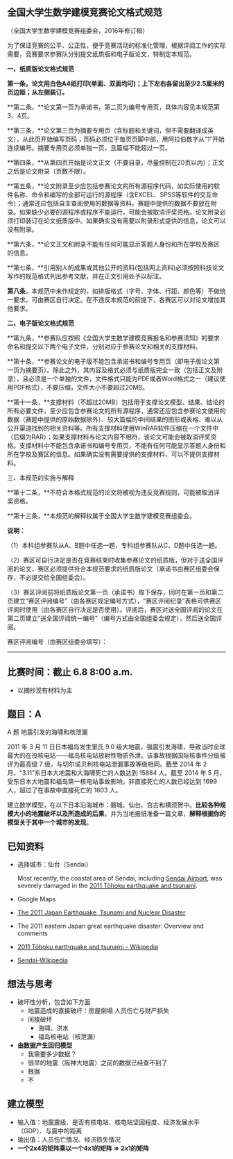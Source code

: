 ## 全国大学生数学建模竞赛论文格式规范

（全国大学生数学建模竞赛组委会，2016年修订稿） 

为了保证竞赛的公平、公正性，便于竞赛活动的标准化管理，根据评阅工作的实际需要，竞赛要求参赛队分别提交纸质版和电子版论文，特制定本规范。

**一、纸质版论文格式规范**

**第一条，**论文用白色A4纸打印(单面、双面均可)；上下左右各留出至少2.5厘米的页边距；从左侧装订**。**

**第二条，**论文第一页为承诺书，第二页为编号专用页，具体内容见本规范第3、4页。

**第三条，**论文第三页为摘要专用页（含标题和关键词，但不需要翻译成英文），从此页开始编写页码；页码必须位于每页页脚中部，用阿拉伯数字从“1”开始连续编号。摘要专用页必须单独一页，且篇幅不能超过一页。

**第四条，**从第四页开始是论文正文（不要目录，尽量控制在20页以内）；正文之后是论文附录（页数不限）。

**第五条，**论文附录至少应包括参赛论文的所有源程序代码，如实际使用的软件名称、命令和编写的全部可运行的源程序（含EXCEL、SPSS等软件的交互命令）；通常还应包括自主查阅使用的数据等资料。赛题中提供的数据不要放在附录。如果缺少必要的源程序或程序不能运行，可能会被取消评奖资格。论文附录必须打印装订在论文纸质版中。如果确实没有需要以附录形式提供的信息，论文可以没有附录。

**第六条，**论文正文和附录不能有任何可能显示答题人身份和所在学校及赛区的信息。

**第七条，**引用别人的成果或其他公开的资料(包括网上资料)必须按照科技论文写作的规范格式列出参考文献，并在正文引用处予以标注。

**第八条**，本规范中未作规定的，如排版格式（字号、字体、行距、颜色等）不做统一要求，可由赛区自行决定。在不违反本规范的前提下，各赛区可以对论文增加其他要求。

**二、电子版论文格式规范**

**第九条，**参赛队应按照《全国大学生数学建模竞赛报名和参赛须知》的要求命名和提交以下两个电子文件，分别对应于参赛论文和相关的支撑材料。

**第十条，**参赛论文的电子版不能包含承诺书和编号专用页（即电子版论文第一页为摘要页）。除此之外，其内容及格式必须与纸质版完全一致（包括正文及附录），且必须是一个单独的文件，文件格式只能为PDF或者Word格式之一（建议使用PDF格式），不要压缩，文件大小不要超过20MB。

**第十一条，**支撑材料（不超过20MB）包括用于支撑论文模型、结果、结论的所有必要文件，至少应包含参赛论文的所有源程序，通常还应包含参赛论文使用的数据（赛题中提供的原始数据除外）、较大篇幅的中间结果的图形或表格、难以从公开渠道找到的相关资料等。所有支撑材料使用WinRAR软件压缩在一个文件中（后缀为RAR）；如果支撑材料与论文内容不相符，该论文可能会被取消评奖资格。支撑材料中不能包含承诺书和编号专用页，不能有任何可能显示答题人身份和所在学校及赛区的信息。如果确实没有需要提供的支撑材料，可以不提供支撑材料。

三、本规范的实施与解释

**第十二条，**不符合本格式规范的论文将被视为违反竞赛规则，可能被取消评奖资格。

**第十三条，**本规范的解释权属于全国大学生数学建模竞赛组委会。

**说明：**

（1）本科组参赛队从A、B题中任选一题，专科组参赛队从C、D题中任选一题。

（2）赛区可自行决定是否在竞赛结束时收集参赛论文的纸质版，但对于送全国评阅的论文，赛区必须提供符合本规范要求的纸质版论文（承诺书由赛区组委会保存，不必提交给全国组委会）。

（3）赛区评阅前将纸质版论文第一页（承诺书）取下保存，同时在第一页和第二页建立“赛区评阅编号”（由各赛区规定编号方式），“赛区评阅纪录”表格可供赛区评阅时使用（由各赛区自行决定是否使用）。评阅后，赛区对送全国评阅的论文在第二页建立“送全国评阅统一编号”（编号方式由全国组委会规定），然后送全国评阅。

赛区评阅编号（由赛区组委会填写）：

----

## 比赛时间：截止 6.8 8:00 a.m.

-   以摘抄现有材料为主

## 题目：A

A 题 地震引发的海啸和核泄漏

2011 年 3 月 11 日日本福岛发生里氏 9.0 级大地震，强震引发海啸，导致当时全球最大的在役核电站——福岛核电站放射性物质外泄。该事故根据国际核事件分级被评为最高级 7 级，与切尔诺贝利核电站泄漏事故等级相同。截至 2014 年 2 月，“3.11”东日本大地震和大海啸死亡的人数达到 15884 人。截至 2014 年 5 月，受东日本大地震和福岛第一核电站事故影响，非直接死亡的人数已经达到 1699 人，超过了在事故中直接死亡的 1603 人。

建立数学模型，在以下日本沿海城市：磐城、仙台、宫古和横须贺中。**比较各种规模大小的地震破坏以及所造成的后果**，并为当地报纸准备一篇文章，**解释根据你的模型关于其中一个城市的发现**。

## 已知资料

-   选择城市：仙台（Sendai）

    Most recently, the coastal area of Sendai, including [Sendai Airport](https://en.wikipedia.org/wiki/Sendai_Airport), was severely damaged in the [2011 Tōhoku earthquake and tsunami](https://en.wikipedia.org/wiki/2011_T%C5%8Dhoku_earthquake_and_tsunami).


-   Google Maps
-   [The 2011 Japan Earthquake, Tsunami and Nuclear Disaster](http://large.stanford.edu/courses/2011/ph240/kitanidis2/)
-   The 2011 eastern Japan great earthquake disaster: Overview and comments
-   [2011 Tōhoku earthquake and tsunami - Wikipedia](https://en.wikipedia.org/wiki/2011_T%C5%8Dhoku_earthquake_and_tsunami)
-   [Sendai-Wikipedia](https://en.wikipedia.org/wiki/Sendai)

## 想法与思考

-   破坏性分析，包含如下方面
    -   地震造成的直接破坏：房屋倒塌 人员伤亡与财产损失
    -   间接破坏
        -   海啸、洪水
        -   福岛核电站（核泄漏）
-   **由数据产生回归模型**
    -   我需要多少数据？
    -   很早的地震（阪神大地震）之前的数据已经查不到了
    -   根据
    -   不

## 建立模型

-   输入值：地震震级、是否有核电站、核电站坚固程度、经济发展水平（GDP）、与震中的距离
-   输出值：人员伤亡情况、经济损失情况
-   **一个2x4的矩阵乘以一个4x1的矩阵 => 2x1的矩阵**